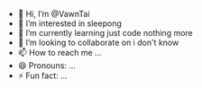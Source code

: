 - 👋 Hi, I’m @VawnTai
- 👀 I’m interested in sleepong
- 🌱 I’m currently learning just code nothing more
- 💞️ I’m looking to collaborate on i don't know
- 📫 How to reach me ...
- 😄 Pronouns: ...
- ⚡ Fun fact: ...

<!---
VawnTai/VawnTai is a ✨ special ✨ repository because its `README.md` (this file) appears on your GitHub profile.
You can click the Preview link to take a look at your changes.
--->
